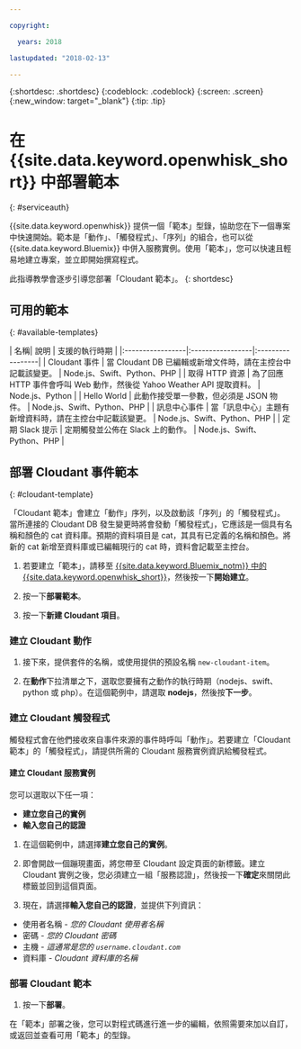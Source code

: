 ```yaml
---

copyright:

  years: 2018

lastupdated: "2018-02-13"

---
```


{:shortdesc: .shortdesc}
{:codeblock: .codeblock}
{:screen: .screen}
{:new_window: target="_blank"}
{:tip: .tip}

# 在 {{site.data.keyword.openwhisk_short}} 中部署範本
{: #serviceauth}

{{site.data.keyword.openwhisk}} 提供一個「範本」型錄，協助您在下一個專案中快速開始。範本是「動作」、「觸發程式」、「序列」的組合，也可以從 {{site.data.keyword.Bluemix}} 中併入服務實例。使用「範本」，您可以快速且輕易地建立專案，並立即開始撰寫程式。 

此指導教學會逐步引導您部署「Cloudant 範本」。
{: shortdesc}

## 可用的範本
{: #available-templates}

| 名稱| 說明
| 支援的執行時期 | 
|:-----------------|:-----------------|:-----------------|
| Cloudant 事件 | 當 Cloudant DB 已編輯或新增文件時，請在主控台中記載該變更。 | Node.js、Swift、Python、PHP |
| 取得 HTTP 資源 | 為了回應 HTTP 事件會呼叫 Web 動作，然後從 Yahoo Weather API 提取資料。 | Node.js、Python |
| Hello World | 此動作接受單一參數，但必須是 JSON 物件。 | Node.js、Swift、Python、PHP |
| 訊息中心事件 | 當「訊息中心」主題有新增資料時，請在主控台中記載該變更。 | Node.js、Swift、Python、PHP | 
| 定期 Slack 提示 | 定期觸發並公佈在 Slack 上的動作。 | Node.js、Swift、Python、PHP |

## 部署 Cloudant 事件範本
{: #cloudant-template}

「Cloudant 範本」會建立「動作」序列，以及啟動該「序列」的「觸發程式」。當所連接的 Cloudant DB 發生變更時將會發動「觸發程式」，它應該是一個具有名稱和顏色的 cat 資料庫。預期的資料項目是 cat，其具有已定義的名稱和顏色。將新的 cat 新增至資料庫或已編輯現行的 cat 時，資料會記載至主控台。

1. 若要建立「範本」，請移至 [{{site.data.keyword.Bluemix_notm}} 中的 {{site.data.keyword.openwhisk_short}}](https://dev-console.stage1.bluemix.net/openwhisk/)，然後按一下**開始建立**。 

2. 按一下**部署範本**。

3. 按一下**新建 Cloudant 項目**。

### 建立 Cloudant 動作

1. 接下來，提供套件的名稱，或使用提供的預設名稱 `new-cloudant-item`。 

2. 在**動作**下拉清單之下，選取您要擁有之動作的執行時期（nodejs、swift、python 或 php）。在這個範例中，請選取 **nodejs**，然後按**下一步**。

### 建立 Cloudant 觸發程式

觸發程式會在他們接收來自事件來源的事件時呼叫「動作」。若要建立「Cloudant 範本」的「觸發程式」，請提供所需的 Cloudant 服務實例資訊給觸發程式。

#### 建立 Cloudant 服務實例

您可以選取以下任一項：
  * **建立您自己的實例**
  * **輸入您自己的認證** 

1. 在這個範例中，請選擇**建立您自己的實例**。

2. 即會開啟一個蹦現畫面，將您帶至 Cloudant 設定頁面的新標籤。建立 Cloudant 實例之後，您必須建立一組「服務認證」，然後按一下**確定**來關閉此標籤並回到這個頁面。

3. 現在，請選擇**輸入您自己的認證**，並提供下列資訊：
  * 使用者名稱 - _您的 Cloudant 使用者名稱_
  * 密碼 - _您的 Cloudant 密碼_
  * 主機 - _這通常是您的 `username.cloudant.com`_
  * 資料庫 - _Cloudant 資料庫的名稱_

### 部署 Cloudant 範本

1. 按一下**部署**。

在「範本」部署之後，您可以對程式碼進行進一步的編輯，依照需要來加以自訂，或返回並查看可用「範本」的型錄。

